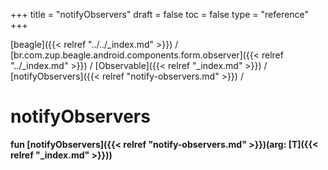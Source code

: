 +++
title = "notifyObservers"
draft = false
toc = false
type = "reference"
+++

[beagle]({{< relref "../../_index.md" >}}) / [br.com.zup.beagle.android.components.form.observer]({{< relref "../_index.md" >}}) / [Observable]({{< relref "_index.md" >}}) / [notifyObservers]({{< relref "notify-observers.md" >}}) / 



# notifyObservers  
  
<b><b>fun [notifyObservers]({{< relref "notify-observers.md" >}})(arg: [T]({{< relref "_index.md" >}}))</b></b>  



